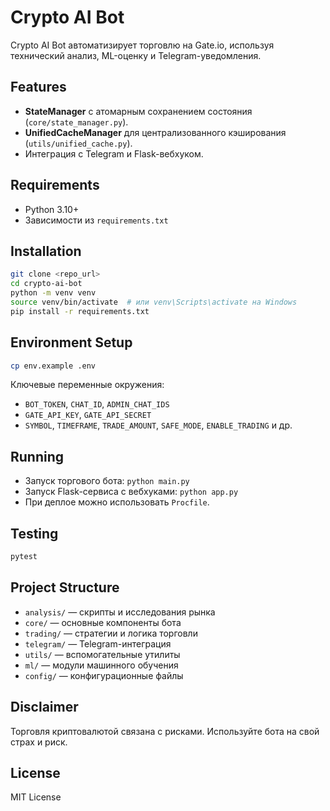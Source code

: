 # Crypto AI Bot

Crypto AI Bot автоматизирует торговлю на Gate.io, используя технический анализ, ML-оценку и Telegram-уведомления.

## Features

- **StateManager** с атомарным сохранением состояния (`core/state_manager.py`).
- **UnifiedCacheManager** для централизованного кэширования (`utils/unified_cache.py`).
- Интеграция с Telegram и Flask-вебхуком.

## Requirements

- Python 3.10+
- Зависимости из `requirements.txt`

## Installation

```bash
git clone <repo_url>
cd crypto-ai-bot
python -m venv venv
source venv/bin/activate  # или venv\Scripts\activate на Windows
pip install -r requirements.txt
```

## Environment Setup

```bash
cp env.example .env
```

Ключевые переменные окружения:

- `BOT_TOKEN`, `CHAT_ID`, `ADMIN_CHAT_IDS`
- `GATE_API_KEY`, `GATE_API_SECRET`
- `SYMBOL`, `TIMEFRAME`, `TRADE_AMOUNT`, `SAFE_MODE`, `ENABLE_TRADING` и др.

## Running

- Запуск торгового бота: `python main.py`
- Запуск Flask-сервиса с вебхуками: `python app.py`
- При деплое можно использовать `Procfile`.

## Testing

```bash
pytest
```

## Project Structure

- `analysis/` — скрипты и исследования рынка
- `core/` — основные компоненты бота
- `trading/` — стратегии и логика торговли
- `telegram/` — Telegram-интеграция
- `utils/` — вспомогательные утилиты
- `ml/` — модули машинного обучения
- `config/` — конфигурационные файлы

## Disclaimer

Торговля криптовалютой связана с рисками. Используйте бота на свой страх и риск.

## License

MIT License

